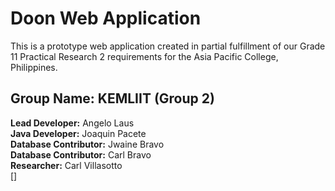 <h1>Doon Web Application</h1>
This is a prototype web application created in partial fulfillment of our Grade 11 Practical Research 2 requirements for the Asia Pacific College, Philippines.

<br />

<h2>Group Name: KEMLIIT (Group 2)</h2>
<strong>Lead Developer:</strong> Angelo Laus <br />
<strong>Java Developer:</strong> Joaquin Pacete <br />
<strong>Database Contributor:</strong> Jwaine Bravo <br />
<strong>Database Contributor:</strong> Carl Bravo <br />
<strong>Researcher:</strong> Carl Villasotto <br />[]